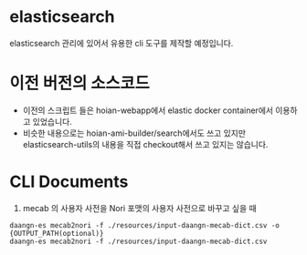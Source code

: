 # elasticsearch

elasticsearch 관리에 있어서 유용한 cli 도구를 제작할 예정입니다.

# 이전 버전의 소스코드
- 이전의 스크립트 들은 hoian-webapp에서 elastic docker container에서 이용하고 있었습니다.
- 비슷한 내용으로는 hoian-ami-builder/search에서도 쓰고 있지만 elasticsearch-utils의 내용을 직접 checkout해서 쓰고 있지는 않습니다.

# CLI Documents

1. mecab 의 사용자 사전을 Nori 포맷의 사용자 사전으로 바꾸고 싶을 때

```
daangn-es mecab2nori -f ./resources/input-daangn-mecab-dict.csv -o {OUTPUT_PATH(optional)}
daangn-es mecab2nori -f ./resources/input-daangn-mecab-dict.csv
```

